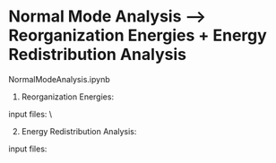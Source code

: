 # Normal Mode Analysis --> Reorganization Energies + Energy Redistribution Analysis
NormalModeAnalysis.ipynb 

1. Reorganization Energies:
 
input files: 
\\

2.  Energy Redistribution Analysis:

input files:

